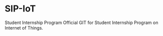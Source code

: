 # SIP-IoT
Student Internship Program
Official GIT for Student Internship Program on Internet of Things.
